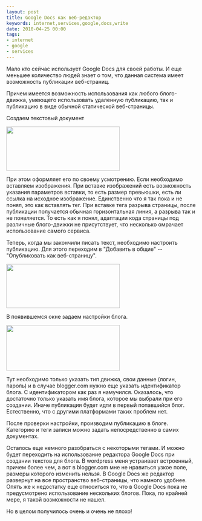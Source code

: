 ```yaml
---
layout: post
title: Google Docs как веб-редактор
keywords: internet,services,google,docs,write
date: 2010-04-25 00:00
tags:
- internet
- google
- services
---
```

Мало кто сейчас использует Google Docs для своей работы. И еще меньшее количество людей знает о том, что данная система имеет возможность публикации веб-страниц.

Причем имеется возможность использования как любого блого-движка, умеющего использовать удаленную публикацию, так и публикацию в виде обычной статической веб-страницы.

Создаем текстовый документ

<a href="http://static.juev.org/2010/04/docs-text.png"><img class="aligncenter size-medium wp-image-1008" title="docs-text" src="http://static.juev.org/2010/04/docs-text-300x116.png" alt="" width="300" height="116" /></a>

При этом оформляет его по своему усмотрению. Если необходимо вставляем изображения. При вставке изображений есть возможность указания параметров вставки, то есть размер превьюшки, есть ли ссылка на исходное изображение. Единственно что я так пока и не понял, это как вставлять тег. При вставке тега разрыва страницы, после публикации получается обычная горизонтальная линия, а разрыва так и не появляется. То есть как я понял, адаптации кода страницы под различные блого-движки не присутствует, что несколько омрачает использование самого сервиса.

Теперь, когда мы закончили писать текст, необходимо настроить публикацию. Для этого переходим в "Добавить в общие" -- "Опубликовать как веб-страницу".

<a href="http://static.juev.org/2010/04/docs-pub.png"><img class="aligncenter size-medium wp-image-1007" title="docs-pub" src="http://static.juev.org/2010/04/docs-pub-300x116.png" alt="" width="300" height="116" /></a>

В появившемся окне задаем настройки блога.

<a href="http://static.juev.org/2010/04/docs-options.png"><img class="aligncenter size-medium wp-image-1006" title="docs-options" src="http://static.juev.org/2010/04/docs-options-300x120.png" alt="" width="300" height="120" /></a>

Тут необходимо только указать тип движка, свои данные (логин, пароль) и в случае blogger.com нужно еще указать идентификатор блога. С идентификатором как раз я намучился. Оказалось, что достаточно только указать имя блога, которое мы выбрали при его создании. Иначе публикация будет идти в первый попавшийся блог. Естественно, что с другими платформами таких проблем нет.

После проверки настройки, производим публикацию в блоге. Категорию и теги записи можно задать непосредственно в самих документах.

Осталось еще немного разобраться с некоторыми тегами. И можно будет переходить на использование редактора Google Docs при создании текстов для блога. В wordpress меня устраивает встроенный, причем более чем, а вот в blogger.com мне не нравиться узкое поле, размеры которого изменить нельзя. В Google Docs же редактор развернут на все пространство веб-страницы, что намного удобнее. Опять же к недостатку еще относиться то, что в Google Docs пока не предусмотрено использование нескольких блогов. Пока, по крайней мере, я такой возможности не нашел.

Но в целом получилось очень и очень не плохо!

